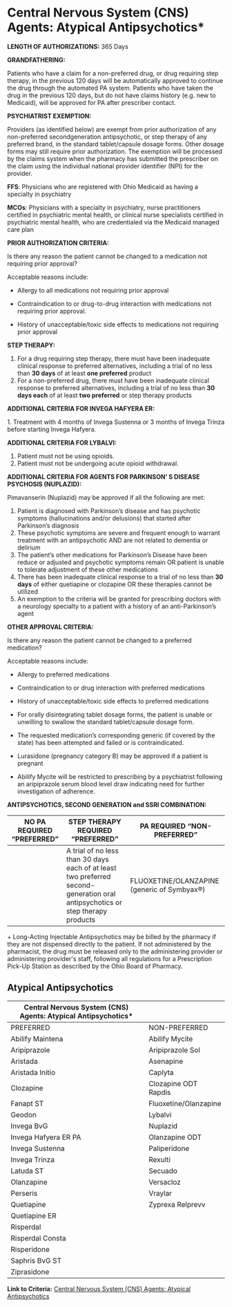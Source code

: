 # Central Nervous System (CNS) Agents: Atypical Antipsychotics\*

**LENGTH OF AUTHORIZATIONS:**  365 Days

**GRANDFATHERING:**

Patients who have a claim for a non-preferred drug, or drug requiring step therapy, in the previous 120 days will be automatically approved to continue the drug through the automated PA system. Patients who have taken the drug in the previous 120 days, but do not have claims history (e.g. new to Medicaid), will be approved for PA after prescriber contact.

**PSYCHIATRIST EXEMPTION:**

Providers (as identified below) are exempt from prior authorization of any non-preferred secondgeneration antipsychotic, or step therapy of any preferred brand, in the standard tablet/capsule dosage forms. Other dosage forms may still require prior authorization. The exemption will be processed by the claims system when the pharmacy has submitted the prescriber on the claim using the individual national provider identifier (NPI) for the provider.

**FFS**: Physicians who are registered with Ohio Medicaid as having a specialty in psychiatry

**MCOs**: Physicians with a specialty in psychiatry, nurse practitioners certified in psychiatric mental health, or clinical nurse specialists certified in psychiatric mental health, who are credentialed via the Medicaid managed care plan

**PRIOR AUTHORIZATION CRITERIA:**

Is there any reason the patient cannot be changed to a medication not requiring prior approval?

Acceptable reasons include:

- Allergy to all medications not requiring prior approval

- Contraindication to or drug-to-drug interaction with medications not requiring prior approval.

- History of unacceptable/toxic side effects to medications not requiring prior approval

**STEP THERAPY:**

1. For a drug requiring step therapy, there must have been inadequate clinical response to preferred alternatives, including a trial of no less than **30 days** of at least **one preferred** product
2. For a non-preferred drug, there must have been inadequate clinical response to preferred alternatives, including a trial of no less than **30 days each** of at least **two preferred** or step therapy products

**ADDITIONAL CRITERIA FOR INVEGA HAFYERA ER:**

1\. Treatment with 4 months of Invega Sustenna or 3 months of Invega Trinza before starting Invega Hafyera.

**ADDITIONAL CRITERIA FOR LYBALVI:**

1. Patient must not be using opioids.
2. Patient must not be undergoing acute opioid withdrawal.

**ADDITIONAL CRITERIA FOR AGENTS FOR PARKINSON’ S DISEASE PSYCHOSIS (NUPLAZID):**

Pimavanserin (Nuplazid) may be approved if all the following are met:

1. Patient is diagnosed with Parkinson’s disease and has psychotic symptoms (hallucinations and/or delusions) that started after Parkinson’s diagnosis
2. These psychotic symptoms are severe and frequent enough to warrant treatment with an antipsychotic AND are not related to dementia or delirium
3. The patient’s other medications for Parkinson’s Disease have been reduce or adjusted and psychotic symptoms remain OR patient is unable to tolerate adjustment of these other medications
4. There has been inadequate clinical response to a trial of no less than **30 days** of either quetiapine or clozapine OR these therapies cannot be utilized
5. An exemption to the criteria will be granted for prescribing doctors with a neurology specialty to a patient with a history of an anti-Parkinson’s agent

**OTHER APPROVAL CRITERIA:**

Is there any reason the patient cannot be changed to a preferred medication?

Acceptable reasons include:

- Allergy to preferred medications

- Contraindication to or drug interaction with preferred medications

- History of unacceptable/toxic side effects to preferred medications

- For orally disintegrating tablet dosage forms, the patient is unable or unwilling to swallow the standard tablet/capsule dosage form.

- The requested medication’s corresponding generic (if covered by the state) has been attempted and failed or is contraindicated.

- Lurasidone (pregnancy category B) may be approved if a patient is pregnant

- Abilify Mycite will be restricted to prescribing by a psychiatrist following an aripiprazole serum blood level draw indicating need for further investigation of adherence.

**ANTIPSYCHOTICS, SECOND GENERATION and SSRI COMBINATION:**

| **NO PA REQUIRED “PREFERRED”**  | **STEP THERAPY REQUIRED** **“PREFERRED”**                                                                                       | **PA REQUIRED “NON-PREFERRED”**              |
|---------------------------------|---------------------------------------------------------------------------------------------------------------------------------|----------------------------------------------|
|                                 | A trial of no less than 30 days each of at least two preferred second- generation oral antipsychotics or step therapy products  | FLUOXETINE/OLANZAPINE (generic of Symbyax®)  |

\+ Long-Acting Injectable Antipsychotics may be billed by the pharmacy if they are not dispensed directly to the patient. If not administered by the pharmacist, the drug must be released only to the administering provider or administering provider's staff, following all regulations for a Prescription Pick-Up Station as described by the Ohio Board of Pharmacy.

## Atypical Antipsychotics

| Central Nervous System (CNS) Agents: Atypical Antipsychotics\*   |                               |
|------------------------------------------------------------------|-------------------------------|
| PREFERRED                                                        | NON-PREFERRED                 |
| Abilify Maintena                                                 | Abilify Mycite                |
| Aripiprazole                                                     | Aripiprazole Sol              |
| Aristada                                                         | Asenapine                     |
| Aristada Initio                                                  | Caplyta                       |
| Clozapine                                                        | Clozapine ODT Rapdis          |
| Fanapt ST                                                        | Fluoxetine/Olanzapine         |
| Geodon                                                           | Lybalvi                       |
| Invega BvG                                                       | Nuplazid                      |
| Invega Hafyera ER PA                                             | Olanzapine ODT                |
| Invega Sustenna                                                  | Paliperidone                  |
| Invega Trinza                                                    | Rexulti                       |
| Latuda ST                                                        | Secuado                       |
| Olanzapine                                                       | Versacloz                     |
| Perseris                                                         | Vraylar                       |
| Quetiapine                                                       | Zyprexa Relprevv              |
| Quetiapine ER                                                    |                               |
| Risperdal                                                        |                               |
| Risperdal Consta                                                 |                               |
| Risperidone                                                      |                               |
| Saphris BvG ST                                                   |                               |
| Ziprasidone                                                      |                               |

**Link to Criteria:** [Central Nervous System (CNS) Agents: Atypical Antipsychotics](https://pharmacy.medicaid.ohio.gov/sites/default/files/20220415_UPDL_Criteria_FINAL_.pdf#page=30)
